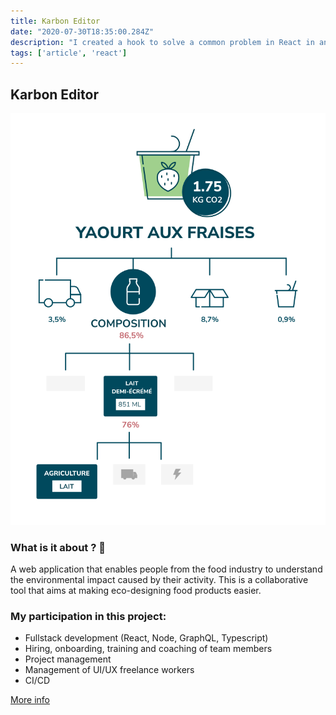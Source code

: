 ```yaml
---
title: Karbon Editor
date: "2020-07-30T18:35:00.284Z"
description: "I created a hook to solve a common problem in React in an elegant way"
tags: ['article', 'react']
---
```

## Karbon Editor

<p align="center">
<img src="./res/impacts.svg" alt="environmental impacts"/>
</p>

### What is it about ? 🌱
A web application that enables people from the food industry
to understand the environmental impact caused by their activity.
This is a collaborative tool that aims at making eco-designing food products easier.

### My participation in this project:
- Fullstack development (React, Node, GraphQL, Typescript)
- Hiring, onboarding, training and coaching of team members
- Project management
- Management of UI/UX freelance workers
- CI/CD

[More info](https://karbon.earth)
